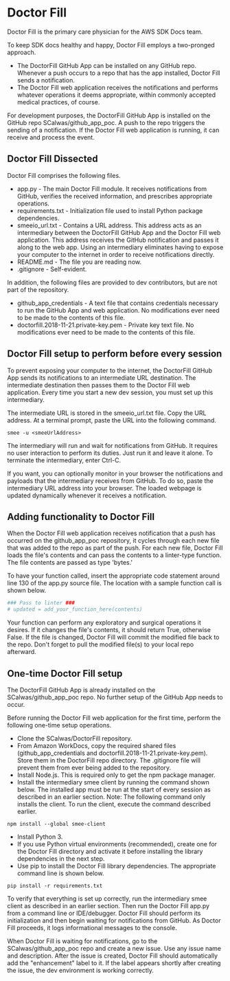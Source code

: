 # Doctor Fill

Doctor Fill is the primary care physician for the AWS SDK Docs team.

To keep SDK docs healthy and happy, Doctor Fill employs a two-pronged approach.

* The DoctorFill GitHub App can be installed on any GitHub repo. Whenever a push
occurs to a repo that has the app installed, Doctor Fill sends a notification.
* The Doctor Fill web application receives the notifications and performs whatever
operations it deems appropriate, within commonly accepted medical practices, of
course.

For development purposes, the DoctorFill GitHub App is installed on the GitHub
repo SCalwas/github_app_poc. A push to the repo triggers the sending of a 
notification. If the Doctor Fill web application is running, it can receive and
process the event.

## Doctor Fill Dissected

Doctor Fill comprises the following files.

* app.py - The main Doctor Fill module. It receives notifications from GitHub,
verifies the received information, and prescribes appropriate operations.
* requirements.txt - Initialization file used to install Python package 
dependencies.
* smeeio_url.txt - Contains a URL address. This address acts as an intermediary
between the DoctorFill GitHub App and the Doctor Fill web application. This
address receives the GitHub notification and passes it along to the web app.
Using an intermediary eliminates having to expose your computer to the internet
in order to receive notifications directly.
* README.md - The file you are reading now.
* .gitignore - Self-evident.

In addition, the following files are provided to dev contributors, but are
not part of the repository.

* github_app_credentials - A text file that contains credentials necessary to
run the GitHub App and web application. No modifications ever need to be made
to the contents of this file.
* doctorfill.2018-11-21.private-key.pem - Private key text file. No modifications
ever need to be made to the contents of this file.

## Doctor Fill setup to perform before every session

To prevent exposing your computer to the internet, the DoctorFill GitHub App
sends its notifications to an intermediate URL destination. The intermediate 
destination then passes them to the Doctor Fill web application. Every time 
you start a new dev session, you must set up this intermediary.

The intermediate URL is stored in the smeeio_url.txt file. Copy the URL address.
At a terminal prompt, paste the URL into the following command.

```
smee -u <smeeUrlAddress>
```

The intermediary will run and wait for notifications from GitHub. It requires
no user interaction to perform its duties. Just run it and leave it alone. To
terminate the intermediary, enter Ctrl-C.

If you want, you can optionally monitor in your browser the notifications and 
payloads that the intermediary receives from GitHub. To do so, paste the 
intermediary URL address into your browser. The loaded webpage is updated 
dynamically whenever it receives a notification.

## Adding functionality to Doctor Fill

When the Doctor Fill web application receives notification that a push has occurred 
on the github_app_poc repository, it cycles through each new file that was added to
the repo as part of the push. For each new file, Doctor Fill loads the file's 
contents and can pass the contents to a linter-type function. The file contents are
passed as type 'bytes.'

To have your function called, insert the appropriate code statement around line 130
of the app.py source file. The location with a sample function call is shown below.

```python
### Pass to linter ###
# updated = add_your_function_here(contents)
```

Your function can perform any exploratory and surgical operations it desires. If it 
changes the file's contents, it should return True, otherwise False. If the file is 
changed, Doctor Fill will commit the modified file back to the repo. Don't forget 
to pull the modified file(s) to your local repo afterward.


## One-time Doctor Fill setup

The DoctorFill GitHub App is already installed on the SCalwas/github_app_poc repo.
No further setup of the GitHub App needs to occur.

Before running the Doctor Fill web application for the first time, perform the
following one-time setup operations.

* Clone the SCalwas/DoctorFill repository.
* From Amazon WorkDocs, copy the required shared files (github_app_credentials and
doctorfill.2018-11-21.private-key.pem). Store them in the DoctorFill repo directory.
The .gitignore file will prevent them from ever being added to the repository.
* Install Node.js. This is required only to get the npm package manager.
* Install the intermediary smee client by running the command shown below. The 
installed app must be run at the start of every session as described in an earlier
section. Note: The following command only installs the client. To run the client, 
execute the command described earlier.
```
npm install --global smee-client
```
* Install Python 3.
* If you use Python virtual environments (recommended), create one for the Doctor
Fill directory and activate it before installing the library dependencies in the
next step.
* Use pip to install the Doctor Fill library dependencies. The appropriate command
line is shown below.
```
pip install -r requirements.txt
```

To verify that everything is set up correctly, run the intermediary smee client as 
described in an earlier section. Then run the Doctor Fill app.py from a command 
line or IDE/debugger. Doctor Fill should perform its initialization and then begin
waiting for notifications from GitHub. As Doctor Fill proceeds, it logs 
informational messages to the console.

When Doctor Fill is waiting for notifications, go to the SCalwas/github_app_poc
repo and create a new issue. Use any issue name and description. After the issue is
created, Doctor Fill should automatically add the "enhancement" label to it. If the
label appears shortly after creating the issue, the dev environment is working
correctly.
